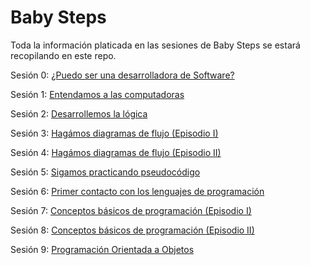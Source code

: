 Baby Steps
==========
Toda la información platicada en las sesiones de Baby Steps se estará recopilando en este repo.

Sesión 0: [¿Puedo ser una desarrolladora de Software?](https://github.com/codificadas/baby-steps/blob/master/session_0.md)

Sesión 1: [Entendamos a las computadoras](https://github.com/codificadas/baby-steps/blob/master/session_1.md)

Sesión 2: [Desarrollemos la lógica](https://github.com/codificadas/baby-steps/blob/master/session_2.md)

Sesión 3: [Hagámos diagramas de flujo (Episodio I)](https://github.com/codificadas/baby-steps/blob/master/session_3.md)

Sesión 4: [Hagámos diagramas de flujo (Episodio II)](https://github.com/codificadas/baby-steps/blob/master/session_4.md)

Sesión 5: [Sigamos practicando pseudocódigo](https://github.com/codificadas/baby-steps/blob/master/session_5.md)

Sesión 6: [Primer contacto con los lenguajes de programación](https://github.com/codificadas/baby-steps/blob/master/session_6.md)

Sesión 7: [Conceptos básicos de programación (Episodio I)](https://github.com/codificadas/baby-steps/blob/master/session_7.md)

Sesión 8: [Conceptos básicos de programación (Episodio II)](https://github.com/codificadas/baby-steps/blob/master/session_8.md)

Sesión 9: [Programación Orientada a Objetos](https://github.com/codificadas/baby-steps/blob/master/session_9.md)
